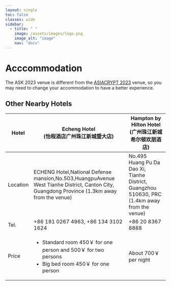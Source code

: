 ```yaml
---
layout: single
toc: false
classes: wide
sidebar:  
  - title: " "   
    image: /assets/images/logo.png
    image_alt: "image"
    nav: "docs"
---
```


# Acccommodation

The ASK 2023 venue is different from the [ASIACRYPT 2023](https://asiacrypt.iacr.org/2023/) venue, so you may need to change your accommodation to have a better experience. 

## Other Nearby Hotels
|Hotel|Echeng Hotel <br>(怡程酒店广州珠江新城暨大店)|Hampton by Hilton Hotel <br>(广州珠江新城希尔顿欢朋酒店)|
|-|-|-|
|Location|ECHENG Hotel,National Defense mansion,No.503,HuangpuAvenue West Tianhe District, Canton City, Guangdong Province (1.3km away from the venue)|No.495 Huang Pu Da Dao Xi, Tianhe District, Guangzhou 510630, PRC (1.4km away from the venue)|
|Tel.|+86 181 0267 4963, +86 134 3102 1624|+86 20 8367 8888|
|Price|<ul><li>Standard room 450￥ for one person and 500￥ for two persons</li><li>Big bed room 450￥ for one person</li></ul>|About 700￥ per night|



<!-- The ASK 2019 venue is very close to the [ASIACRYPT 2019](https://asiacrypt.iacr.org/2019/) venue, so you can use the same accomodation for both events.  We will also suggest some other hotels nearby later on.
Please refer to <a href="https://asiacrypt.iacr.org/2019/accommodations.html">https://asiacrypt.iacr.org/2019/accommodations.html</a> -->
